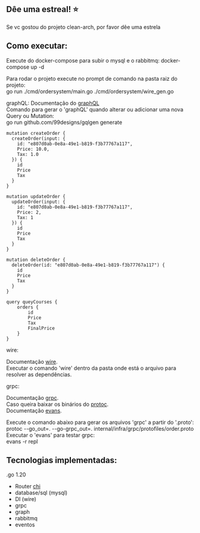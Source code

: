 ## Dêe uma estreal! :star:
Se vc gostou do projeto clean-arch, por favor dêe uma estrela

## Como executar:
Execute do docker-compose para subir o mysql e o rabbitmq:
docker-compose up -d

Para rodar o projeto execute no prompt de comando na pasta raiz do projeto:  
go run ./cmd/ordersystem/main.go ./cmd/ordersystem/wire_gen.go

graphQL:
Documentação do [graphQL](https://gqlgen.com/)  
Comando para gerar o 'graphQL' quando alterar ou adicionar uma nova Query ou Mutation:  
go run github.com/99designs/gqlgen generate

```
mutation createOrder {  
  createOrder(input: {  
	id: "e807d0ab-0e8a-49e1-b819-f3b77767a117",  
	Price: 10.0,  
	Tax: 1.0  
  }) {  
    id  
	Price  
	Tax  
  }  
}

mutation updateOrder {
  updateOrder(input: {
	id: "e807d0ab-0e8a-49e1-b819-f3b77767a117",
	Price: 2,
	Tax: 1
  }) {
    id
	Price
	Tax
  }
}

mutation deleteOrder {
  deleteOrder(id: "e807d0ab-0e8a-49e1-b819-f3b77767a117") {
    id
	Price
	Tax
  }
}

query queyCourses {
	orders {
		id
		Price
		Tax
		FinalPrice
	}
}
```

wire:

Documentação [wire](https://github.com/google/wire).  
Executar o comando 'wire' dentro da pasta onde está o arquivo para resolver as dependências.  

grpc:

Documentação [grpc](https://grpc.io/docs/languages/go/quickstart/).  
Caso queira baixar os binários do [protoc](https://github.com/protocolbuffers/protobuf/releases).  
Documentação [evans](https://github.com/ktr0731/evans).  

Execute o comando abaixo para gerar os arquivos 'grpc' a partir do '.proto':  
protoc --go_out=. --go-grpc_out=. internal/infra/grpc/protofiles/order.proto  
Executar o 'evans' para testar grpc:  
evans -r repl

## Tecnologias implementadas:

.go 1.20
 - Router [chi](https://github.com/go-chi/chi)
 - database/sql (mysql)
 - DI (wire)
 - grpc
 - graph
 - rabbitmq
 - eventos
 